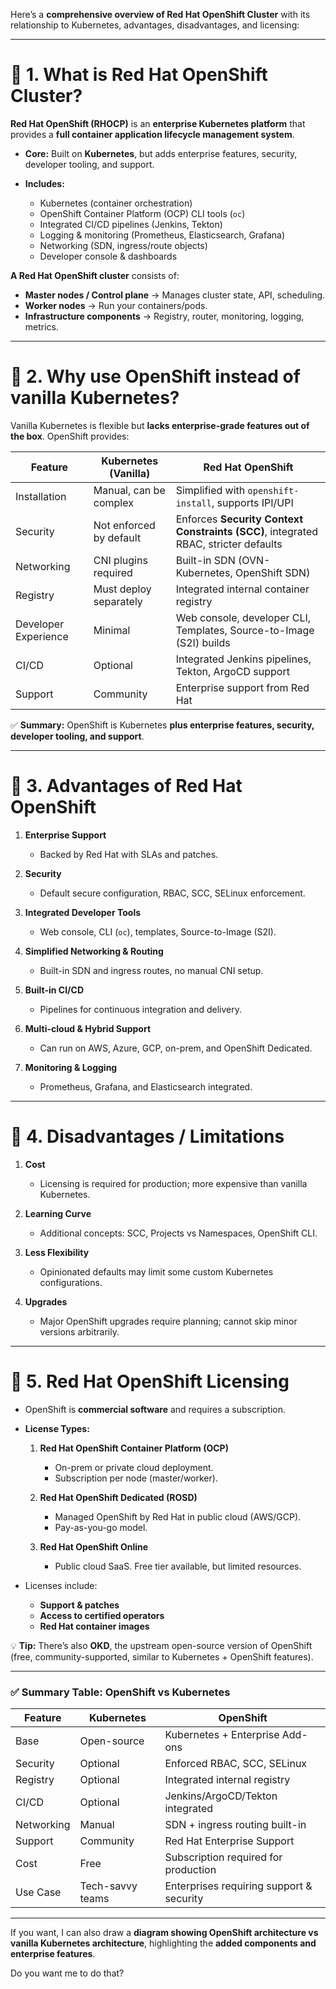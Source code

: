 Here’s a **comprehensive overview of Red Hat OpenShift Cluster** with its relationship to Kubernetes, advantages, disadvantages, and licensing:

---

# 🔹 1. What is Red Hat OpenShift Cluster?

**Red Hat OpenShift (RHOCP)** is an **enterprise Kubernetes platform** that provides a **full container application lifecycle management system**.

* **Core:** Built on **Kubernetes**, but adds enterprise features, security, developer tooling, and support.
* **Includes:**

  * Kubernetes (container orchestration)
  * OpenShift Container Platform (OCP) CLI tools (`oc`)
  * Integrated CI/CD pipelines (Jenkins, Tekton)
  * Logging & monitoring (Prometheus, Elasticsearch, Grafana)
  * Networking (SDN, ingress/route objects)
  * Developer console & dashboards

**A Red Hat OpenShift cluster** consists of:

* **Master nodes / Control plane** → Manages cluster state, API, scheduling.
* **Worker nodes** → Run your containers/pods.
* **Infrastructure components** → Registry, router, monitoring, logging, metrics.

---

# 🔹 2. Why use OpenShift instead of vanilla Kubernetes?

Vanilla Kubernetes is flexible but **lacks enterprise-grade features out of the box**. OpenShift provides:

| Feature              | Kubernetes (Vanilla)    | Red Hat OpenShift                                                                   |
| -------------------- | ----------------------- | ----------------------------------------------------------------------------------- |
| Installation         | Manual, can be complex  | Simplified with `openshift-install`, supports IPI/UPI                               |
| Security             | Not enforced by default | Enforces **Security Context Constraints (SCC)**, integrated RBAC, stricter defaults |
| Networking           | CNI plugins required    | Built-in SDN (OVN-Kubernetes, OpenShift SDN)                                        |
| Registry             | Must deploy separately  | Integrated internal container registry                                              |
| Developer Experience | Minimal                 | Web console, developer CLI, Templates, Source-to-Image (S2I) builds                 |
| CI/CD                | Optional                | Integrated Jenkins pipelines, Tekton, ArgoCD support                                |
| Support              | Community               | Enterprise support from Red Hat                                                     |

✅ **Summary:** OpenShift is Kubernetes **plus enterprise features, security, developer tooling, and support**.

---

# 🔹 3. Advantages of Red Hat OpenShift

1. **Enterprise Support**

   * Backed by Red Hat with SLAs and patches.

2. **Security**

   * Default secure configuration, RBAC, SCC, SELinux enforcement.

3. **Integrated Developer Tools**

   * Web console, CLI (`oc`), templates, Source-to-Image (S2I).

4. **Simplified Networking & Routing**

   * Built-in SDN and ingress routes, no manual CNI setup.

5. **Built-in CI/CD**

   * Pipelines for continuous integration and delivery.

6. **Multi-cloud & Hybrid Support**

   * Can run on AWS, Azure, GCP, on-prem, and OpenShift Dedicated.

7. **Monitoring & Logging**

   * Prometheus, Grafana, and Elasticsearch integrated.

---

# 🔹 4. Disadvantages / Limitations

1. **Cost**

   * Licensing is required for production; more expensive than vanilla Kubernetes.

2. **Learning Curve**

   * Additional concepts: SCC, Projects vs Namespaces, OpenShift CLI.

3. **Less Flexibility**

   * Opinionated defaults may limit some custom Kubernetes configurations.

4. **Upgrades**

   * Major OpenShift upgrades require planning; cannot skip minor versions arbitrarily.

---

# 🔹 5. Red Hat OpenShift Licensing

* OpenShift is **commercial software** and requires a subscription.

* **License Types:**

  1. **Red Hat OpenShift Container Platform (OCP)**

     * On-prem or private cloud deployment.
     * Subscription per node (master/worker).
  2. **Red Hat OpenShift Dedicated (ROSD)**

     * Managed OpenShift by Red Hat in public cloud (AWS/GCP).
     * Pay-as-you-go model.
  3. **Red Hat OpenShift Online**

     * Public cloud SaaS. Free tier available, but limited resources.

* Licenses include:

  * **Support & patches**
  * **Access to certified operators**
  * **Red Hat container images**

💡 **Tip:** There’s also **OKD**, the upstream open-source version of OpenShift (free, community-supported, similar to Kubernetes + OpenShift features).

---

### ✅ **Summary Table: OpenShift vs Kubernetes**

| Feature    | Kubernetes       | OpenShift                                |
| ---------- | ---------------- | ---------------------------------------- |
| Base       | Open-source      | Kubernetes + Enterprise Add-ons          |
| Security   | Optional         | Enforced RBAC, SCC, SELinux              |
| Registry   | Optional         | Integrated internal registry             |
| CI/CD      | Optional         | Jenkins/ArgoCD/Tekton integrated         |
| Networking | Manual           | SDN + ingress routing built-in           |
| Support    | Community        | Red Hat Enterprise Support               |
| Cost       | Free             | Subscription required for production     |
| Use Case   | Tech-savvy teams | Enterprises requiring support & security |

---

If you want, I can also draw a **diagram showing OpenShift architecture vs vanilla Kubernetes architecture**, highlighting the **added components and enterprise features**.

Do you want me to do that?
